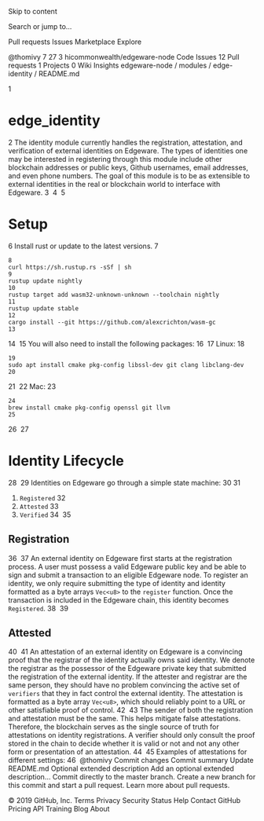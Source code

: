 Skip to content
 
Search or jump to…

Pull requests
Issues
Marketplace
Explore
 
@thomivy 
7
27 3 hicommonwealth/edgeware-node
 Code  Issues 12  Pull requests 1  Projects 0  Wiki  Insights
edgeware-node
/
modules
/
edge-identity
/
README.md
 

1
# edge_identity
2
The identity module currently handles the registration, attestation, and verification of external identities on Edgeware. The types of identities one may be interested in registering through this module include other blockchain addresses or public keys, Github usernames, email addresses, and even phone numbers. The goal of this module is to be as extensible to external identities in the real or blockchain world to interface with Edgeware.
3
​
4
​
5
# Setup
6
Install rust or update to the latest versions.
7
```
8
curl https://sh.rustup.rs -sSf | sh
9
rustup update nightly
10
rustup target add wasm32-unknown-unknown --toolchain nightly
11
rustup update stable
12
cargo install --git https://github.com/alexcrichton/wasm-gc
13
```
14
​
15
You will also need to install the following packages:
16
​
17
Linux:
18
```
19
sudo apt install cmake pkg-config libssl-dev git clang libclang-dev
20
```
21
​
22
Mac:
23
```
24
brew install cmake pkg-config openssl git llvm
25
```
26
​
27
# Identity Lifecycle
28
​
29
Identities on Edgeware go through a simple state machine:
30
​
31
1. `Registered`
32
2. `Attested`
33
3. `Verified`
34
​
35
## Registration
36
​
37
An external identity on Edgeware first starts at the registration process. A user must possess a valid Edgeware public key and be able to sign and submit a transaction to an eligible Edgeware node. To register an identity, we only require submitting the type of identity and identity formatted as a byte arrays `Vec<u8>` to the `register` function. Once the transaction is included in the Edgeware chain, this identity becomes `Registered`.
38
​
39
## Attested
40
​
41
An attestation of an external identity on Edgeware is a convincing proof that the registrar of the identity actually owns said identity. We denote the registrar as the possessor of the Edgeware private key that submitted the registration of the external identity. If the attester and registrar are the same person, they should have no problem convincing the active set of `verifiers` that they in fact control the external identity. The attestation is formatted as a byte array `Vec<u8>`, which should reliably point to a URL or other satisfiable proof of control.
42
​
43
The sender of both the registration and attestation must be the same. This helps mitigate false attestations. Therefore, the blockchain serves as the single source of truth for attestations on identity registrations. A verifier should only consult the proof stored in the chain to decide whether it is valid or not and not any other form or presentation of an attestation.
44
​
45
Examples of attestations for different settings:
46
​
@thomivy
Commit changes
Commit summary 
Update README.md
Optional extended description
Add an optional extended description…
  Commit directly to the master branch.
  Create a new branch for this commit and start a pull request. Learn more about pull requests.
 
© 2019 GitHub, Inc.
Terms
Privacy
Security
Status
Help
Contact GitHub
Pricing
API
Training
Blog
About
